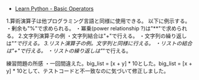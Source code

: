 + [Learn Python - Basic Operators](https://www.learnpython.org/en/Basic_Operators)


1.算術演算子は他プログラミング言語と同様に使用できる。
以下に例示する。
・剰余も"%"で求められる。
・冪乗(power relationship ?)は"**"で求められる。
2.文字列演算子の例
・文字列結合は"+"で行える。
・文字列の繰り返しは"*"で行える。
3.リスト演算子の例。文字列と同様に行える。
・リストの結合は"+"で行える。
・リストの繰り返しは"*"で行える。

練習問題の所感
・一回間違えた。big_list = [x + y] * 10とした。big_list = [x + y] * 10として、テストコードと不一致なのに気づいて修正しました。